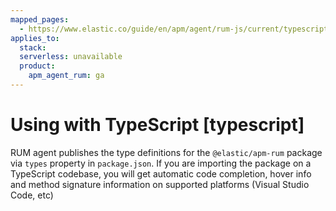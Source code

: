 ```yaml
---
mapped_pages:
  - https://www.elastic.co/guide/en/apm/agent/rum-js/current/typescript.html
applies_to:
  stack:
  serverless: unavailable
  product:
    apm_agent_rum: ga
---
```


# Using with TypeScript [typescript]

RUM agent publishes the type definitions for the `@elastic/apm-rum` package via `types` property in `package.json`. If you are importing the package on a TypeScript codebase, you will get automatic code completion, hover info and method signature information on supported platforms (Visual Studio Code, etc)

